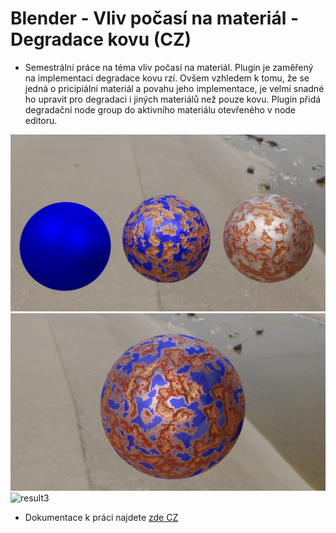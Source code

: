 # Blender - Vliv počasí na materiál - Degradace kovu (CZ)
* Semestrální práce na téma vliv počasí na materiál. Plugin je zaměřený na implementaci degradace kovu rzí. Ovšem vzhledem k tomu, že se jedná o pricipiální materiál a povahu jeho implementace, 
je velmi snadné ho upravit pro degradaci i jiných materiálů než pouze kovu. Plugin přidá degradační node group do aktivního materiálu otevřeného v node editoru.

![result1](img/metal_degradation/result.png)
![result2](img/metal_degradation/result_1.png)
![result3](img/metal_degradation/result_2.png)

* Dokumentace k práci najdete [zde CZ](metalDegradation.adoc)
